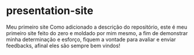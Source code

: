 # presentation-site
Meu primeiro site
Como adicionado a descrição do repositório, este é meu primeiro site feito do zero e moldado por mim mesmo, a fim de demonstrar minha determinação e esforço, fiquem a vontade para avaliar e enviar feedbacks, afinal eles são sempre bem vindos!
